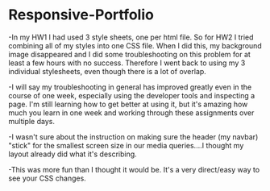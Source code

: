 # Responsive-Portfolio

-In my HW1 I had used 3 style sheets, one per html file. So for HW2 I tried combining all of my styles into one CSS file. When I did this, my background image disappeared and I did some troubleshooting on this problem for at least a few hours with no success. Therefore I went back to using my 3 individual stylesheets, even though there is a lot of overlap.

-I will say my troubleshooting in general has improved greatly even in the course of one week, especially using the developer tools and inspecting a page. I'm still learning how to get better at using it, but it's amazing how much you learn in one week and working through these assignments over multiple days.

-I wasn't sure about the instruction on making sure the header (my navbar) "stick" for the smallest screen size in our media queries....I thought my layout already did what it's describing.

-This was more fun than I thought it would be. It's a very direct/easy way to see your CSS changes.